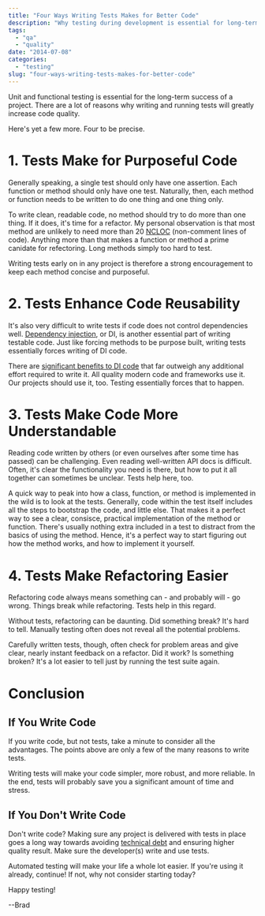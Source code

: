 ```yaml
---
title: "Four Ways Writing Tests Makes for Better Code"
description: "Why testing during development is essential for long-term success."
tags:
  - "qa"
  - "quality"
date: "2014-07-08"
categories:
  - "testing"
slug: "four-ways-writing-tests-makes-for-better-code"
---
```


Unit and functional testing is essential for the long-term success of a project. There are a lot of reasons why writing and running tests will greatly increase code quality.

Here's yet a few more. Four to be precise.


# 1. Tests Make for Purposeful Code

Generally speaking, a single test should only have one assertion. Each function or method should only have one test. Naturally, then, each method or function needs to be written to do one thing and one thing only.

To write clean, readable code, no method should try to do more than one thing. If it does, it's time for a refactor. My personal observation is that most method are unlikely to need more than 20 [NCLOC](http://acronymsandslang.com/definition/151020/NCLOC-meaning.html) (non-comment lines of code). Anything more than that makes a function or method a prime canidate for refectoring. Long methods simply too hard to test.

Writing tests early on in any project is therefore a strong encouragement to keep each method concise and purposeful.

# 2. Tests Enhance Code Reusability

It's also very difficult to write tests if code does not control dependencies well. [Dependency injection](http://martinfowler.com/articles/injection.html), or DI, is another essential part of writing testable code. Just like forcing methods to be purpose built, writing tests essentially forces writing of DI code.

There are [significant benefits to DI code](https://en.wikipedia.org/wiki/Dependency_injection#Advantages) that far outweigh any additional effort required to write it. All quality modern code and frameworks use it. Our projects should use it, too. Testing essentially forces that to happen.

# 3. Tests Make Code More Understandable

Reading code written by others (or even ourselves after some time has passed) can be challenging. Even reading well-written API docs is difficult. Often, it's clear the functionality you need is there, but how to put it all together can sometimes be unclear. Tests help here, too.

A quick way to peak into how a class, function, or method is implemented in the wild is to look at the tests. Generally, code within the test itself includes all the steps to bootstrap the code, and little else. That makes it a perfect way to see a clear, consisce, practical implementation of the method or function. There's usually nothing extra included in a test to distract from the basics of using the method. Hence, it's a perfect way to start figuring out how the method works, and how to implement it yourself.

# 4. Tests Make Refactoring Easier

Refactoring code always means something can - and probably will - go wrong. Things break while refactoring. Tests help in this regard.

Without tests, refactoring can be daunting. Did something break? It's hard to tell. Manually testing often does not reveal all the potential problems. 

Carefully written tests, though, often check for problem areas and give clear, nearly instant feedback on a refactor. Did it work? Is something broken? It's a lot easier to tell just by running the test suite again.


# Conclusion

## If You Write Code
If you write code, but not tests, take a minute to consider all the advantages. The points above are only a few of the many reasons to write tests. 

Writing tests will make your code simpler, more robust, and more reliable. In the end, tests will probably save you a significant amount of time and stress.

## If You Don't Write Code
Don't write code? Making sure any project is delivered with tests in place goes a long way towards avoiding [technical debt](https://en.wikipedia.org/wiki/Technical_debt) and ensuring higher quality result. Make sure the developer(s) write and use tests.

Automated testing will make your life a whole lot easier. If you're using it already, continue! If not, why not consider starting today?

Happy testing!

--Brad


